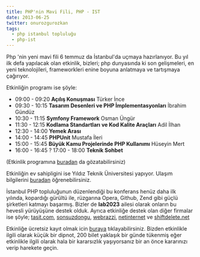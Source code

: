 ```yaml
---
title: PHP'nin Mavi Fili, PHP - IST
date: 2013-06-25
twitter: onurozgurozkan
tags:
  - php istanbul topluluğu
  - php-ist
---
```


Php 'nin yeni mavi fili 6 temmuz da İstanbul'da uçmaya hazırlanıyor. Bu yıl ilk defa yapılacak olan etkinlik, bizleri; php dunyasında ki son gelişmeleri, en yeni teknolojileri, frameworkleri enine boyuna anlatmaya ve tartışmaya çağırıyor.

Etkinliğin programı ise şöyle:

*   09:00 - 09:20 **Açılış Konuşması** Türker İnce
*   09:30 - 10:15 **Tasarım Desenleri ve PHP İmplementasyonları** İbrahim Gündüz
*   10:30 - 11:15 **Symfony Framework** Osman Üngür
*   11:30 - 12:15 **Kodlama Standartları ve Kod Kalite Araçları** Adil İlhan
*   12:30 - 14:00 **Yemek Arası**
*   14:00 - 14:45 **PHPUnit** Mustafa İleri
*   15:00 - 15:45 **Büyük Kamu Projelerinde PHP Kullanımı** Hüseyin Mert
*   16:00 - 16:45 ? 17:00 - 18:00 **Teknik Sohbet**

(Etkinlik programına [buradan][1] da gözatabilirsiniz)

Etkinliğin ev sahipligini ise Yıldız Teknik Üniversitesi yapıyor. Ulaşım bilgilerini [buradan][2] öğrenebilirsiniz.

İstanbul PHP topluluğunun düzenlendiği bu konferans henüz daha ilk yılında, kopardığı gürültü ile, rüzgarına Opera, Github, Zend gibi güçlü şirketleri katmayı başarmış. Bizler de **lab2023** ailesi olarak onların bu hevesli yürüyüşüne destek olduk. Ayrıca etkinliğe destek olan diğer firmalar ise şöyle; [tasit.com][3], [sonsuzdongu][4], [webrazzi][5], [netinternet][6] ve [shiftdelete.net][7]

Etkinliğe ücretsiz kayıt olmak icin [buraya][8] tıklayabilirsiniz. Bizden etkinlikle ilgili olarak küçük bir dipnot, 200 bilet yaklaşık bir günde tükenmiş eğer etkinlikle ilgili olarak hala bir kararsızlık yaşıyorsanız bir an önce kararınızı verip harekete geçin.

 [1]: http://2013.phpist.org/#!/program
 [2]: http://2013.phpist.org/#!/venue
 [3]: http://www.tasit.com/
 [4]: http://sonsuzdongu.com/
 [5]: http://www.webrazzi.com/
 [6]: http://www.netinternet.com.tr/
 [7]: http://shiftdelete.net/
 [8]: http://phpist.eventbrite.com/


